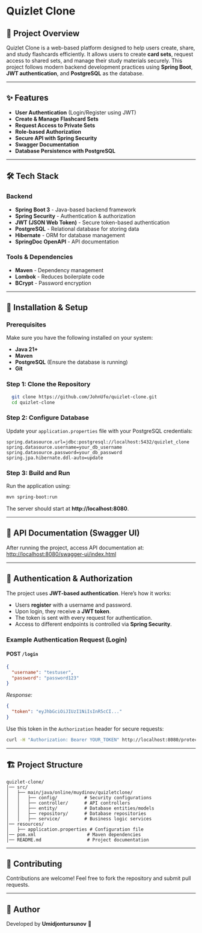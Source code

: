 # Quizlet Clone

## 📌 Project Overview
Quizlet Clone is a web-based platform designed to help users create, share, and study flashcards efficiently. It allows users to create **card sets**, request access to shared sets, and manage their study materials securely. This project follows modern backend development practices using **Spring Boot**, **JWT authentication**, and **PostgreSQL** as the database.

---

## ✨ Features
- **User Authentication** (Login/Register using JWT)
- **Create & Manage Flashcard Sets**
- **Request Access to Private Sets**
- **Role-based Authorization**
- **Secure API with Spring Security**
- **Swagger Documentation**
- **Database Persistence with PostgreSQL**

---

## 🛠️ Tech Stack
### **Backend**
- **Spring Boot 3** - Java-based backend framework
- **Spring Security** - Authentication & authorization
- **JWT (JSON Web Token)** - Secure token-based authentication
- **PostgreSQL** - Relational database for storing data
- **Hibernate** - ORM for database management
- **SpringDoc OpenAPI** - API documentation

### **Tools & Dependencies**
- **Maven** - Dependency management
- **Lombok** - Reduces boilerplate code
- **BCrypt** - Password encryption

---

## 🚀 Installation & Setup
### **Prerequisites**
Make sure you have the following installed on your system:
- **Java 21+**
- **Maven**
- **PostgreSQL** (Ensure the database is running)
- **Git**

### **Step 1: Clone the Repository**
```bash
  git clone https://github.com/JohnUfo/quizlet-clone.git
  cd quizlet-clone
```

### **Step 2: Configure Database**
Update your `application.properties` file with your PostgreSQL credentials:
```properties
spring.datasource.url=jdbc:postgresql://localhost:5432/quizlet_clone
spring.datasource.username=your_db_username
spring.datasource.password=your_db_password
spring.jpa.hibernate.ddl-auto=update
```

### **Step 3: Build and Run**
Run the application using:
```bash
mvn spring-boot:run
```
The server should start at **http://localhost:8080**.

---

## 📖 API Documentation (Swagger UI)
After running the project, access API documentation at:
[http://localhost:8080/swagger-ui/index.html](http://localhost:8080/swagger-ui/index.html)

---

## 🔐 Authentication & Authorization
The project uses **JWT-based authentication**. Here’s how it works:
- Users **register** with a username and password.
- Upon login, they receive a **JWT token**.
- The token is sent with every request for authentication.
- Access to different endpoints is controlled via **Spring Security**.

### **Example Authentication Request (Login)**
#### **POST `/login`**
```json
{
  "username": "testuser",
  "password": "password123"
}
```
_Response:_
```json
{
  "token": "eyJhbGciOiJIUzI1NiIsInR5cCI..."
}
```

Use this token in the `Authorization` header for secure requests:
```bash
curl -H "Authorization: Bearer YOUR_TOKEN" http://localhost:8080/protected-endpoint
```

---

## 🏗️ Project Structure
```
quizlet-clone/
│── src/
│   ├── main/java/online/muydinov/quizletclone/
│   │   ├── config/          # Security configurations
│   │   ├── controller/      # API controllers
│   │   ├── entity/          # Database entities/models
│   │   ├── repository/      # Database repositories
│   │   ├── service/         # Business logic services
│── resources/
│   ├── application.properties # Configuration file
│── pom.xml                   # Maven dependencies
│── README.md                 # Project documentation
```

---

## 🤝 Contributing
Contributions are welcome! Feel free to fork the repository and submit pull requests.

---

## 📝 Author
Developed by **Umidjontursunov** 🚀

